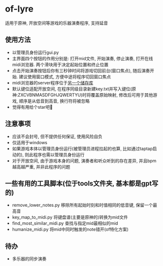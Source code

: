 # of-lyre
适用于原神, 开放空间等游戏的乐器演奏程序, 支持延音

## 使用方法
- 以管理员身份运行gui.py
- 主界面四个按钮的作用分别是: 打开mid文件, 开始演奏, 停止演奏, 打开在线midi浏览器. 两个滑块用于决定起始位置和终止位置
- 点击开始演奏按钮后你有三秒钟时间将游戏切回前台(窗口焦点), 随后演奏开始. 建议使用窗口模式, 方便中途将程序切回窗口焦点
- midi浏览器的server程序位于[另一个储存库](https://github.com/byzp/Genshin-Lyre-midi-player-server/tree/main/server)
- 默认键位适配开放空间, 在程序同级目录新建key.txt并写入键位(原神:ZXCVBNMASDFGHJQWERTYU)时将覆盖原始映射, 修改后可用于其他游戏, 顺序是从低音到高音, 换行符将被忽略
- 觉得有用给个star吧🤗

## 注意事项
- 应该不会封号, 但不提供任何保证, 使用风险自负
- 仅适用于windows
- 如果游戏本体以管理员身份运行(被管理员进程拉起的也算, 比如通过taptap启动的), 则此程序也需以管理员身份运行
- 对于开放空间, 由于游戏本身的问题, 演奏者和听众听到的存在差异, 并且bpm越高越严重, 并非此程序的问题

## 一些有用的工具脚本(位于tools文件夹, 基本都是gpt写的)
- remove_lower_notes.py 移除所有起始时刻和时值相同的低音键, 保留一个最高音
- key_map_to_midi.py 将键盘谱(主要是原神的)转换为mid文件
- find_most_similar_midi.py 查找与指定mid最相似的mid
- humanize_midi.py 将mid中同时触发的note错开(of特化方案)

## 待办
- 多乐器的同步演奏
